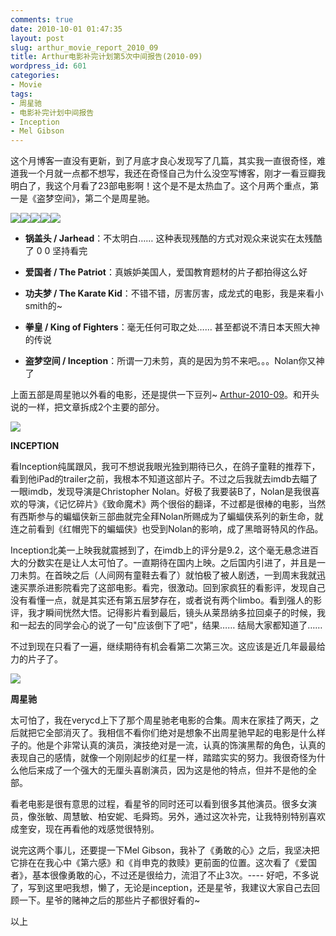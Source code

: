 ```yaml
---
comments: true
date: 2010-10-01 01:47:35
layout: post
slug: arthur_movie_report_2010_09
title: Arthur电影补完计划第5次中间报告(2010-09)
wordpress_id: 601
categories:
- Movie
tags:
- 周星驰
- 电影补完计划中间报告
- Inception
- Mel Gibson
---
```


这个月博客一直没有更新，到了月底才良心发现写了几篇，其实我一直很奇怪，难道我一个月就一点都不想写，我还在奇怪自己为什么没空写博客，刚才一看豆瓣我明白了，我这个月看了23部电影啊！这个是不是太热血了。这个月两个重点，第一是《盗梦空间》，第二个是周星驰。




![](http://img3.douban.com/spic/s4356687.jpg)![](http://img3.douban.com/spic/s4464218.jpg)![](http://img3.douban.com/spic/s4117479.jpg)![](http://img3.douban.com/spic/s2142371.jpg)![](http://img3.douban.com/spic/s1504899.jpg)





	
  * **锅盖头 / Jarhead**：不太明白…… 这种表现残酷的方式对观众来说实在太残酷了 0 0 坚持看完

	
  * **爱国者 / The Patriot**：真嫉妒美国人，爱国教育题材的片子都拍得这么好

	
  * **功夫梦 / The Karate Kid**：不错不错，厉害厉害，成龙式的电影，我是来看小smith的~

	
  * **拳皇 / King of Fighters**：毫无任何可取之处…… 甚至都说不清日本天照大神的传说

	
  * **盗梦空间 / Inception**：所谓一刀未剪，真的是因为剪不来吧。。。Nolan你又神了




上面五部是周星驰以外看的电影，还是提供一下豆列~ [Arthur-2010-09](http://movie.douban.com/doulist/717971/)。和开头说的一样，把文章拆成2个主要的部分。




[![](/wp-content/uploads/2010-10-01_inception.jpg)](/wp-content/uploads/2010-10-01_inception.jpg)




**INCEPTION**




看Inception纯属跟风，我可不想说我眼光独到期待已久，在鸽子童鞋的推荐下，看到他iPad的trailer之前，我根本不知道这部片子。不过之后我就去imdb去瞄了一眼imdb，发现导演是Christopher Nolan。好极了我要装B了，Nolan是我很喜欢的导演，《记忆碎片》《致命魔术》两个很俗的翻译，不过都是很棒的电影，当然有西斯参与的蝙蝠侠新三部曲就完全拜Nolan所赐成为了蝙蝠侠系列的新生命，就连之前看到《红帽兜下的蝙蝠侠》也受到Nolan的影响，成了黑暗哥特风的作品。




Inception北美一上映我就震撼到了，在imdb上的评分是9.2，这个毫无悬念进百大的分数实在是让人太可怕了。一直期待在国内上映。之后国内引进了，并且是一刀未剪。在首映之后（人间网有童鞋去看了）就怕极了被人剧透，一到周末我就迅速买票杀进影院看完了这部电影。看完，很激动。回到家疯狂的看影评，发现自己没有看懂一点，就是其实还有第五层梦存在，或者说有两个limbo。看到强人的影评，我才瞬间恍然大悟。记得影片看到最后，镜头从莱昂纳多拉回桌子的时候，我和一起去的同学会心的说了一句"应该倒下了吧"，结果…… 结局大家都知道了……




不过到现在只看了一遍，继续期待有机会看第二次第三次。这应该是近几年最最给力的片子了。




[![](/wp-content/uploads/2010-10-01_zhouxingchi.jpg)](/wp-content/uploads/2010-10-01_zhouxingchi.jpg)




**周星驰**




太可怕了，我在verycd上下了那个周星驰老电影的合集。周末在家挂了两天，之后就把它全部消灭了。我相信不看你们绝对是想象不出周星驰早起的电影是什么样子的。他是个非常认真的演员，演技绝对是一流，认真的饰演黑帮的角色，认真的表现自己的感情，就像一个刚刚起步的红星一样，踏踏实实的努力。我很奇怪为什么他后来成了一个强大的无厘头喜剧演员，因为这是他的特点，但并不是他的全部。




看老电影是很有意思的过程，看星爷的同时还可以看到很多其他演员。很多女演员，像张敏、周慧敏、柏安妮、毛舜筠。另外，通过这次补完，让我特别特别喜欢成奎安，现在再看他的戏感觉很特别。




说完这两个事儿，还要提一下Mel Gibson，我补了《勇敢的心》之后，我坚决把它排在在我心中《第六感》和《肖申克的救赎》更前面的位置。这次看了《爱国者》，基本很像勇敢的心，不过还是很给力，流泪了不止3次。---- 好吧，不多说了，写到这里吧我想，懒了，无论是inception，还是星爷，我建议大家自己去回顾一下。星爷的赌神之后的那些片子都很好看的~




以上
